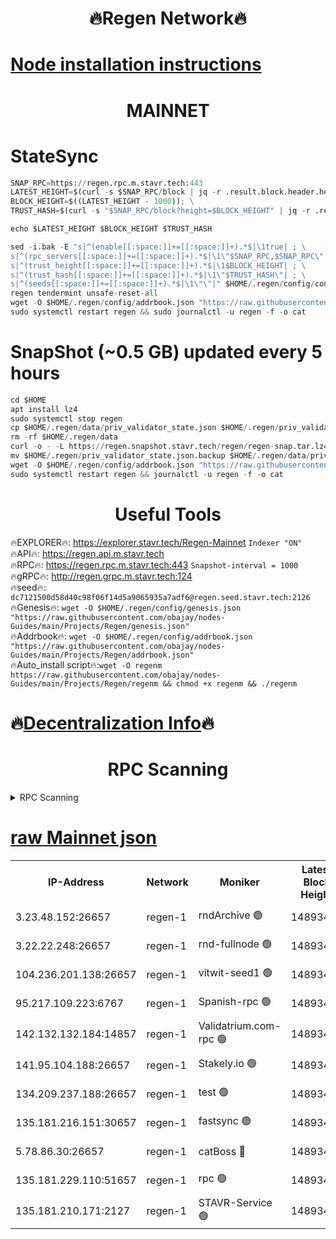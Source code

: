 <h1 align="center"> 🔥Regen Network🔥</h1>

[Node installation instructions](https://github.com/obajay/nodes-Guides/tree/main/Projects/Regen)
=
<h1 align="center"> MAINNET</h1>

# StateSync
```python
SNAP_RPC=https://regen.rpc.m.stavr.tech:443
LATEST_HEIGHT=$(curl -s $SNAP_RPC/block | jq -r .result.block.header.height); \
BLOCK_HEIGHT=$((LATEST_HEIGHT - 1000)); \
TRUST_HASH=$(curl -s "$SNAP_RPC/block?height=$BLOCK_HEIGHT" | jq -r .result.block_id.hash)

echo $LATEST_HEIGHT $BLOCK_HEIGHT $TRUST_HASH

sed -i.bak -E "s|^(enable[[:space:]]+=[[:space:]]+).*$|\1true| ; \
s|^(rpc_servers[[:space:]]+=[[:space:]]+).*$|\1\"$SNAP_RPC,$SNAP_RPC\"| ; \
s|^(trust_height[[:space:]]+=[[:space:]]+).*$|\1$BLOCK_HEIGHT| ; \
s|^(trust_hash[[:space:]]+=[[:space:]]+).*$|\1\"$TRUST_HASH\"| ; \
s|^(seeds[[:space:]]+=[[:space:]]+).*$|\1\"\"|" $HOME/.regen/config/config.toml
regen tendermint unsafe-reset-all
wget -O $HOME/.regen/config/addrbook.json "https://raw.githubusercontent.com/obajay/nodes-Guides/main/Projects/Regen/addrbook.json"
sudo systemctl restart regen && sudo journalctl -u regen -f -o cat
```
# SnapShot (~0.5 GB) updated every 5 hours
```python
cd $HOME
apt install lz4
sudo systemctl stop regen
cp $HOME/.regen/data/priv_validator_state.json $HOME/.regen/priv_validator_state.json.backup
rm -rf $HOME/.regen/data
curl -o - -L https://regen.snapshot.stavr.tech/regen/regen-snap.tar.lz4 | lz4 -c -d - | tar -x -C $HOME/.regen --strip-components 2
mv $HOME/.regen/priv_validator_state.json.backup $HOME/.regen/data/priv_validator_state.json
wget -O $HOME/.regen/config/addrbook.json "https://raw.githubusercontent.com/obajay/nodes-Guides/main/Projects/Regen/addrbook.json"
sudo systemctl restart regen && journalctl -u regen -f -o cat
```

 <h1 align="center"> Useful Tools</h1>

🔥EXPLORER🔥:     https://explorer.stavr.tech/Regen-Mainnet        `Indexer "ON"` \
🔥API🔥:          https://regen.api.m.stavr.tech \
🔥RPC🔥:          https://regen.rpc.m.stavr.tech:443              `Snapshot-interval = 1000` \
🔥gRPC🔥:         http://regen.grpc.m.stavr.tech:124 \
🔥seed🔥:      `dc7121500d58d40c98f06f14d5a9065935a7adf6@regen.seed.stavr.tech:2126` \
🔥Genesis🔥:   `wget -O $HOME/.regen/config/genesis.json "https://raw.githubusercontent.com/obajay/nodes-Guides/main/Projects/Regen/genesis.json"` \
🔥Addrbook🔥:  `wget -O $HOME/.regen/config/addrbook.json "https://raw.githubusercontent.com/obajay/nodes-Guides/main/Projects/Regen/addrbook.json"` \
🔥Auto_install script🔥:`wget -O regenm https://raw.githubusercontent.com/obajay/nodes-Guides/main/Projects/Regen/regenm && chmod +x regenm && ./regenm`

🔥[Decentralization Info](https://github.com/obajay/StateSync-snapshots/tree/main/Projects/Regen/Decentralization)🔥
=
<h1 align="center"> RPC Scanning</h1>

<details>
<summary>RPC Scanning</summary>

<h2 align="center"> We scan nodes in real time every 4 hours. And we provide the final result of RPC endpoints.
We cannot influence the operation of these nodes in any way. </h2>


```python
If Voting Power is higher than 0 --> then the Node is a validator of the network and may be subject to attack and be a potential threat to the chain.
```
```python
We marked such validators with a red symbol
```

</details>

[raw Mainnet json](https://rpc-check.regenm.stavr.tech/regenm/rpc-regenm-result.json)
=


<table><tr><th>IP-Address</th><th>Network</th><th>Moniker</th><th>Latest Block Height</th><th>Earliest Block Height</th><th>Catching Up</th><th>Tx Index</th><th>Voting Power</th><th>Scan Time</th></tr><tr><td>3.23.48.152:26657</td><td>regen-1</td><td>rndArchive 🟢</td><td>14893455</td><td>1</td><td>False</td><td>on</td><td>0</td><td>2024-02-28T05:40:13.577908154UTC</td></tr><tr><td>3.22.22.248:26657</td><td>regen-1</td><td>rnd-fullnode 🟢</td><td>14893454</td><td>4134001</td><td>False</td><td>on</td><td>0</td><td>2024-02-28T05:40:10.865341846UTC</td></tr><tr><td>104.236.201.138:26657</td><td>regen-1</td><td>vitwit-seed1 🟢</td><td>14893450</td><td>8943001</td><td>False</td><td>on</td><td>0</td><td>2024-02-28T05:39:44.941958048UTC</td></tr><tr><td>95.217.109.223:6767</td><td>regen-1</td><td>Spanish-rpc 🟢</td><td>14893458</td><td>10068001</td><td>False</td><td>on</td><td>0</td><td>2024-02-28T05:40:30.837232547UTC</td></tr><tr><td>142.132.132.184:14857</td><td>regen-1</td><td>Validatrium.com-rpc 🟢</td><td>14893458</td><td>11175001</td><td>False</td><td>on</td><td>0</td><td>2024-02-28T05:40:33.118319468UTC</td></tr><tr><td>141.95.104.188:26657</td><td>regen-1</td><td>Stakely.io 🟢</td><td>14893453</td><td>13442501</td><td>False</td><td>on</td><td>0</td><td>2024-02-28T05:40:01.997987857UTC</td></tr><tr><td>134.209.237.188:26657</td><td>regen-1</td><td>test 🟢</td><td>14893460</td><td>13992001</td><td>False</td><td>on</td><td>0</td><td>2024-02-28T05:40:43.658560816UTC</td></tr><tr><td>135.181.216.151:30657</td><td>regen-1</td><td>fastsync 🟢</td><td>14893456</td><td>14457001</td><td>False</td><td>off</td><td>0</td><td>2024-02-28T05:40:20.268246074UTC</td></tr><tr><td>5.78.86.30:26657</td><td>regen-1</td><td>catBoss 🔴</td><td>14893461</td><td>14797001</td><td>False</td><td>on</td><td>9081997809</td><td>2024-02-28T05:40:52.750520989UTC</td></tr><tr><td>135.181.229.110:51657</td><td>regen-1</td><td>rpc 🟢</td><td>14893452</td><td>14844001</td><td>False</td><td>on</td><td>0</td><td>2024-02-28T05:39:59.626285848UTC</td></tr><tr><td>135.181.210.171:2127</td><td>regen-1</td><td>STAVR-Service 🟢</td><td>14893462</td><td>14890001</td><td>False</td><td>on</td><td>0</td><td>2024-02-28T05:40:57.152800509UTC</td></tr></table>